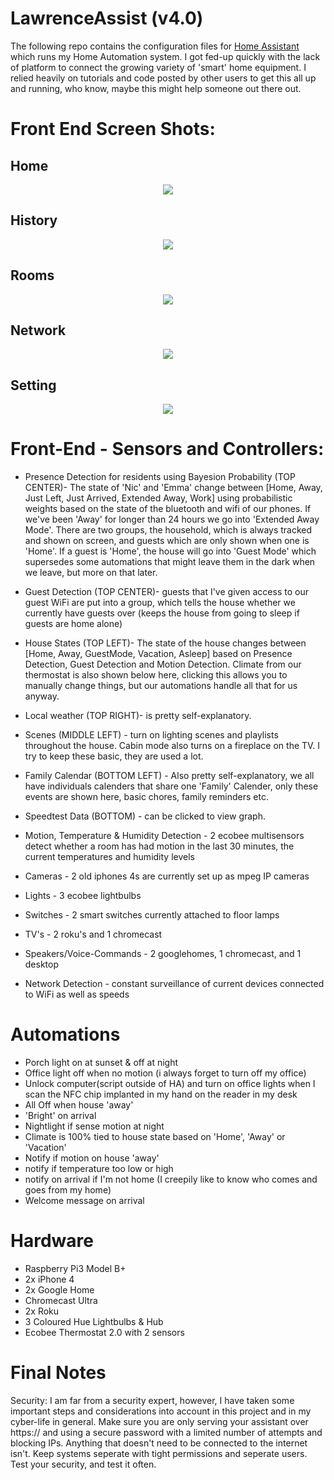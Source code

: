 # LawrenceAssist (v4.0)

The following repo contains the configuration files for [Home Assistant](https://home-assistant.io/) which runs my Home Automation system. I got fed-up quickly with the lack of platform to connect the growing variety of 'smart' home equipment. I relied heavily on tutorials and code posted by other users to get this all up and running, who know, maybe this might help someone out there out.

# Front End Screen Shots:
## Home
<p align="center">
  <img src="https://raw.githubusercontent.com/Durishn/Durnry-Assistant/master/www/img/home.png">
</p>

## History
<p align="center">
  <img src="https://raw.githubusercontent.com/Durishn/Durnry-Assistant/master/www/img/hist.png">
</p>

## Rooms
<p align="center">
  <img src="https://raw.githubusercontent.com/Durishn/Durnry-Assistant/master/www/img/rooms.png">
</p>

## Network
<p align="center">
  <img src="https://raw.githubusercontent.com/Durishn/Durnry-Assistant/master/www/img/net.png">
</p>

## Setting
<p align="center">
  <img src="https://raw.githubusercontent.com/Durishn/Durnry-Assistant/master/www/img/sett.png">
</p>

# Front-End - Sensors and Controllers:
- Presence Detection for residents using Bayesion Probability (TOP CENTER)- The state of 'Nic' and 'Emma' change between [Home, Away, Just Left, Just Arrived, Extended Away, Work] using probabilistic weights based on the state of the bluetooth and wifi of our phones.  If we've been 'Away' for longer than 24 hours we go into 'Extended Away Mode'. There are two groups, the household, which is always tracked and shown on screen, and guests which are only shown when one is 'Home'. If a guest is 'Home', the house will go into 'Guest Mode' which supersedes some automations that might leave them in the dark when we leave, but more on that later.
- Guest Detection (TOP CENTER)- guests that I've given access to our guest WiFi are put into a group, which tells the house whether we currently have guests over (keeps the house from going to sleep if guests are home alone)
- House States (TOP LEFT)- The state of the house changes between [Home, Away, GuestMode, Vacation, Asleep] based on Presence Detection, Guest Detection and Motion Detection. Climate from our thermostat is also shown below here, clicking this allows you to manually change things, but our automations handle all that for us anyway.
- Local weather (TOP RIGHT)- is pretty self-explanatory.
- Scenes (MIDDLE LEFT) - turn on lighting scenes and playlists throughout the house. Cabin mode also turns on a fireplace on the TV. I try to keep these basic, they are used a lot.
 - Family Calendar (BOTTOM LEFT) - Also pretty self-explanatory, we all have individuals calenders that share one 'Family' Calender, only these events are shown here, basic chores, family reminders etc.
- Speedtest Data (BOTTOM) - can be clicked to view graph.

- Motion, Temperature & Humidity Detection - 2 ecobee multisensors detect whether a room has had motion in the last 30 minutes, the current temperatures and humidity levels
- Cameras - 2 old iphones 4s are currently set up as mpeg IP cameras
- Lights - 3 ecobee lightbulbs
- Switches - 2 smart switches currently attached to floor lamps
- TV's - 2 roku's and 1 chromecast
- Speakers/Voice-Commands - 2 googlehomes, 1 chromecast, and 1 desktop
- Network Detection - constant surveillance of current devices connected to WiFi as well as speeds

# Automations
- Porch light on at sunset & off at night
- Office light off when no motion (i always forget to turn off my office)
- Unlock computer(script outside of HA) and turn on office lights when I scan the NFC chip implanted in my hand on the reader in my desk
- All Off when house 'away'
- 'Bright' on arrival
- Nightlight if sense motion at night
- Climate is 100% tied to house state based on 'Home', 'Away' or 'Vacation'
- Notify if motion on house 'away'
- notify if temperature too low or high
- notify on arrival if I'm not home (I creepily like to know who comes and goes from my home)
- Welcome message on arrival

# Hardware
- Raspberry Pi3 Model B+
- 2x iPhone 4
- 2x Google Home
- Chromecast Ultra
- 2x Roku
- 3 Coloured Hue Lightbulbs & Hub
- Ecobee Thermostat 2.0 with 2 sensors

# Final Notes
Security: I am far from a security expert, however, I have taken some important steps and considerations into account in this project and in my cyber-life in general. Make sure you are only serving your assistant over https:// and using a secure password with a limited number of attempts and blocking IPs. Anything that doesn't need to be connected to the internet isn't. Keep systems seperate with tight permissions and seperate users. Test your security, and test it often.
